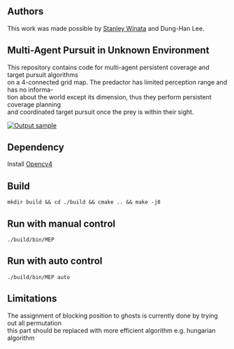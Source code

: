 ## Authors
This work was made possible by [Stanley Winata](https://github.com/stanleywinata) and Dung-Han Lee.

## Multi-Agent Pursuit in Unknown Environment 
This repository contains code for multi-agent persistent coverage and target pursuit algorithms  
on a 4-connected grid map. The predactor has limited perception range and has no informa-  
tion about the world except its dimension, thus they perform persistent coverage planning  
and coordinated target pursuit once the prey is within their sight.

[![Output sample](https://media.giphy.com/media/Rfk5DFsDIDOHGf7HlK/giphy.gif)](https://youtu.be/N6bs6yq623Y)

## Dependency 
Install [Opencv4](https://docs.opencv.org/master/d7/d9f/tutorial_linux_install.html)

## Build
    mkdir build && cd ./build && cmake .. && make -j8

## Run with manual control
    ./build/bin/MEP

## Run with auto control
    ./build/bin/MEP auto

## Limitations
The assignment of blocking position to ghosts is currently done by trying out all permutation  
this part should be replaced with more efficient algorithm e.g. hungarian algorithm
